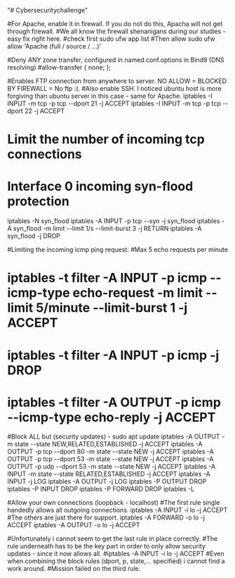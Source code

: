 "# Cybersecuritychallenge" 

#For Apache, enable it in firewall. If you do not do this, Apacha will not get through firewall.
#We all know the firewall shenanigans during our studies - easy fix right here.
#check first
sudo ufw app list
#Then allow
sudo ufw allow 'Apache (full / source / ...)'

#Deny ANY zone transfer, configured in named.conf.options in Bind9 (DNS resolving)
#allow-transfer { none; };

#Enables FTP connection from anywhere to server. NO ALLOW = BLOCKED BY FIREWALL = No ftp :(.
#Also enable SSH. I noticed ubuntu host is more forgiving than ubuntu server in this case - same for Apache.
iptables -I INPUT -m tcp -p tcp --dport 21 -j ACCEPT 
iptables -I INPUT -m tcp -p tcp --dport 22 -j ACCEPT


# Limit the number of incoming tcp connections
# Interface 0 incoming syn-flood protection
iptables -N syn_flood
iptables -A INPUT -p tcp --syn -j syn_flood
iptables -A syn_flood -m limit --limit 1/s --limit-burst 3 -j RETURN
iptables -A syn_flood -j DROP

#Limiting the incoming icmp ping request:
#Max 5 echo requests per minute
# iptables -t filter -A INPUT -p icmp --icmp-type echo-request -m limit --limit 5/minute --limit-burst 1 -j ACCEPT
# iptables -t filter -A INPUT -p icmp -j DROP
# iptables -t filter -A OUTPUT -p icmp --icmp-type echo-reply -j ACCEPT

#Block ALL but (security updates) - sudo apt update
iptables -A OUTPUT -m state --state NEW,RELATED,ESTABLISHED -j ACCEPT
iptables -A OUTPUT -p tcp --dport 80 -m state --state NEW -j ACCEPT
iptables -A OUTPUT -p tcp --dport 53 -m state --state NEW -j ACCEPT
iptables -A OUTPUT -p udp --dport 53 -m state --state NEW -j ACCEPT
iptables -A INPUT -m state --state RELATED,ESTABLISHED -j ACCEPT
iptables -A INPUT -j LOG
iptables -A OUTPUT -j LOG
iptables -P OUTPUT DROP
iptables -P INPUT DROP
iptables -P FORWARD DROP
iptables -L

#Allow your own connections (loopback - localhost)
#The first rule single handedly allows all outgoing connections.
iptables -A INPUT -i lo -j ACCEPT
#The others are just there for support.
iptables -A FORWARD -o lo -j ACCEPT
iptables -A OUTPUT -o lo -j ACCEPT

#Unfortunately i cannot seem to get the last rule in place correctly.
#The rule underneath has to be the key part in order to only allow security updates - since it now allows all.
#iptables -A INPUT -i lo -j ACCEPT
#Even when combining the block rules (dport, p, state,... specified) i cannot find a work around.
#Mission failed on the third rule.
